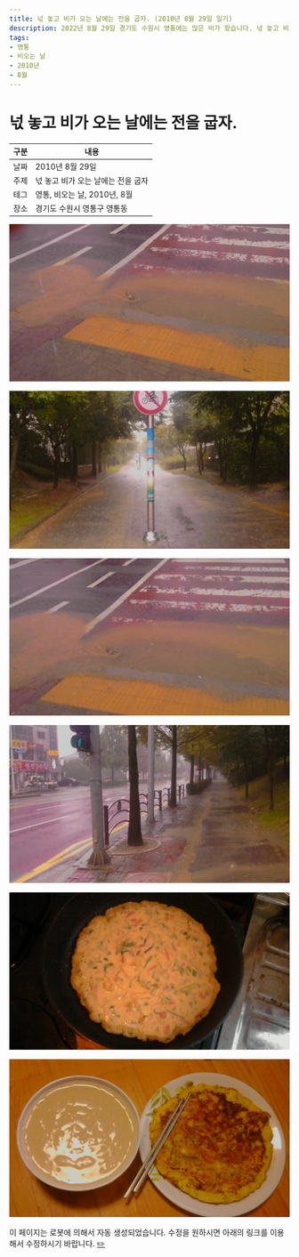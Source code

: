 ```yaml
---
title: 넋 놓고 비가 오는 날에는 전을 굽자. (2010년 8월 29일 일기)
description: 2022년 8월 29일 경기도 수원시 영통에는 많은 비가 왔습니다. 넋 놓고 비가 오는 날에는 전이 어울립니다.
tags:
- 영통
- 비오는 날
- 2010년
- 8월
---
```



넋 놓고 비가 오는 날에는 전을 굽자.
===


|구분|내용| 
|---|---|
|날짜|2010년 8월 29일|
|주제|넋 놓고 비가 오는 날에는 전을 굽자| 
|테그|영통, 비오는 날, 2010년, 8월| 
|장소|경기도 수원시 영통구 영통동|


<!--P100829001.jpg-->
![이미지](P100829001.jpg)


<!--P100829002.jpg-->
![이미지](P100829002.jpg)


<!--P100829003.jpg-->
![이미지](P100829003.jpg)


<!--P100829004.jpg-->
![이미지](P100829004.jpg)


<!--P100829005.jpg-->
![이미지](P100829005.jpg)


<!--P100829006.jpg-->
![이미지](P100829006.jpg)


이 페이지는 로봇에 의해서 자동 생성되었습니다. 수정을 원하시면 아래의 링크를 이용해서 수정하시기 바랍니다. 
[✏️ ](https://www.github.com/boyinblue/boyinblue.github.com/edit/main/../901_diary/20100829_rainnyday/index.md '수정하기')
